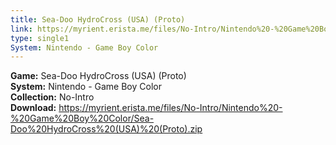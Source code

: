 ```yaml
---
title: Sea-Doo HydroCross (USA) (Proto)
link: https://myrient.erista.me/files/No-Intro/Nintendo%20-%20Game%20Boy%20Color/Sea-Doo%20HydroCross%20(USA)%20(Proto).zip
type: single1
System: Nintendo - Game Boy Color
---
```

<b>Game:</b> Sea-Doo HydroCross (USA) (Proto)<br>
<b>System:</b> Nintendo - Game Boy Color<br>
<b>Collection:</b> No-Intro<br>
<b>Download:</b> https://myrient.erista.me/files/No-Intro/Nintendo%20-%20Game%20Boy%20Color/Sea-Doo%20HydroCross%20(USA)%20(Proto).zip